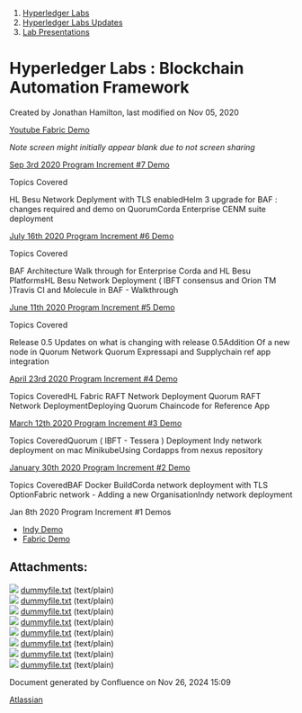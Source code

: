 1. [Hyperledger Labs](index.html)
2. [Hyperledger Labs Updates](Hyperledger-Labs-Updates_20283443.html)
3. [Lab Presentations](Lab-Presentations_20294158.html)

# Hyperledger Labs : Blockchain Automation Framework

Created by Jonathan Hamilton, last modified on Nov 05, 2020

[Youtube Fabric Demo](https://www.youtube.com/watch?v=v0StrWtNvAQ)

*Note screen might initially appear blank due to not screen sharing*

[Sep 3rd 2020 Program Increment #7 Demo](#)

Topics Covered

HL Besu Network Deplyment with TLS enabledHelm 3 upgrade for BAF : changes required and demo on QuorumCorda Enterprise CENM suite deployment

[July 16th 2020 Program Increment #6 Demo](#)

Topics Covered

BAF Architecture Walk through for Enterprise Corda and HL Besu PlatformsHL Besu Network Deployment ( IBFT consensus and Orion TM )Travis CI and Molecule in BAF - Walkthrough

[June 11th 2020 Program Increment #5 Demo](#)

Topics Covered

Release 0.5 Updates on what is changing with release 0.5Addition Of a new node in Quorum Network Quorum Expressapi and Supplychain ref app integration

[April 23rd 2020 Program Increment #4 Demo](#)

Topics CoveredHL Fabric RAFT Network Deployment Quorum RAFT Network DeploymentDeploying Quorum Chaincode for Reference App

[March 12th 2020 Program Increment #3 Demo](#)

Topics CoveredQuorum ( IBFT - Tessera ) Deployment Indy network deployment on mac MinikubeUsing Cordapps from nexus repository 

[January 30th 2020 Program Increment #2 Demo](#)

Topics CoveredBAF Docker BuildCorda network deployment with TLS OptionFabric network - Adding a new OrganisationIndy network deployment

Jan 8th 2020 Program Increment #1 Demos

- [Indy Demo](#)
- [Fabric Demo](#)

## Attachments:

![](images/icons/bullet_blue.gif) [dummyfile.txt](attachments/20283430/20294171.txt) (text/plain)  
![](images/icons/bullet_blue.gif) [dummyfile.txt](attachments/20283430/20294172.txt) (text/plain)  
![](images/icons/bullet_blue.gif) [dummyfile.txt](attachments/20283430/20294185.txt) (text/plain)  
![](images/icons/bullet_blue.gif) [dummyfile.txt](attachments/20283430/20294197.txt) (text/plain)  
![](images/icons/bullet_blue.gif) [dummyfile.txt](attachments/20283430/20294203.txt) (text/plain)  
![](images/icons/bullet_blue.gif) [dummyfile.txt](attachments/20283430/20294205.txt) (text/plain)  
![](images/icons/bullet_blue.gif) [dummyfile.txt](attachments/20283430/20294207.txt) (text/plain)  
![](images/icons/bullet_blue.gif) [dummyfile.txt](attachments/20283430/20294209.txt) (text/plain)

Document generated by Confluence on Nov 26, 2024 15:09

[Atlassian](http://www.atlassian.com/)
